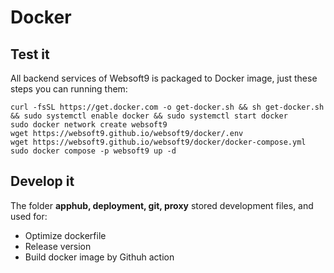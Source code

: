 # Docker

## Test it

All backend services of Websoft9 is packaged to Docker image, just these steps you can running them:  

```
curl -fsSL https://get.docker.com -o get-docker.sh && sh get-docker.sh && sudo systemctl enable docker && sudo systemctl start docker
sudo docker network create websoft9
wget https://websoft9.github.io/websoft9/docker/.env
wget https://websoft9.github.io/websoft9/docker/docker-compose.yml
sudo docker compose -p websoft9 up -d
```

## Develop it

The folder **apphub, deployment, git, proxy** stored development files, and used for:  

- Optimize dockerfile
- Release version
- Build docker image by Githuh action